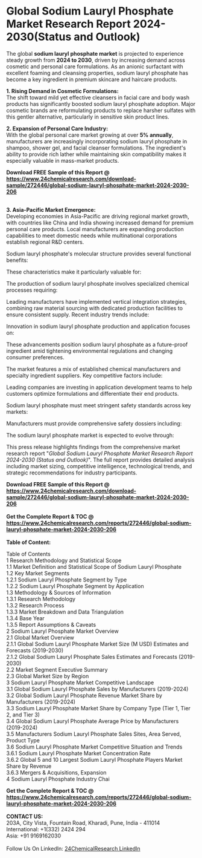<h1>Global Sodium Lauryl Phosphate Market Research Report 2024-2030(Status and Outlook)</h1><p>The global <strong>sodium lauryl phosphate market</strong> is projected to experience steady growth from <strong>2024 to 2030</strong>, driven by increasing demand across cosmetic and personal care formulations. As an anionic surfactant with excellent foaming and cleansing properties, sodium lauryl phosphate has become a key ingredient in premium skincare and haircare products.</p><p><strong>1. Rising Demand in Cosmetic Formulations:</strong><br>
The shift toward mild yet effective cleansers in facial care and body wash products has significantly boosted sodium lauryl phosphate adoption. Major cosmetic brands are reformulating products to replace harsher sulfates with this gentler alternative, particularly in sensitive skin product lines.</p><p><strong>2. Expansion of Personal Care Industry:</strong><br>
With the global personal care market growing at over <strong>5% annually</strong>, manufacturers are increasingly incorporating sodium lauryl phosphate in shampoo, shower gel, and facial cleanser formulations. The ingredient's ability to provide rich lather while maintaining skin compatibility makes it especially valuable in mass-market products.</p><div><b>Download FREE Sample of this Report @ 
            <a href="https://www.24chemicalresearch.com/download-sample/272446/global-sodium-lauryl-phosphate-market-2024-2030-206">
            https://www.24chemicalresearch.com/download-sample/272446/global-sodium-lauryl-phosphate-market-2024-2030-206</a></b></div><br><p><strong>3. Asia-Pacific Market Emergence:</strong><br>
Developing economies in Asia-Pacific are driving regional market growth, with countries like China and India showing increased demand for premium personal care products. Local manufacturers are expanding production capabilities to meet domestic needs while multinational corporations establish regional R&amp;D centers.</p><p>Sodium lauryl phosphate's molecular structure provides several functional benefits:</p><p>These characteristics make it particularly valuable for:</p><p>The production of sodium lauryl phosphate involves specialized chemical processes requiring:</p><p>Leading manufacturers have implemented vertical integration strategies, combining raw material sourcing with dedicated production facilities to ensure consistent supply. Recent industry trends include:</p><p>Innovation in sodium lauryl phosphate production and application focuses on:</p><p>These advancements position sodium lauryl phosphate as a future-proof ingredient amid tightening environmental regulations and changing consumer preferences.</p><p>The market features a mix of established chemical manufacturers and specialty ingredient suppliers. Key competitive factors include:</p><p>Leading companies are investing in application development teams to help customers optimize formulations and differentiate their end products.</p><p>Sodium lauryl phosphate must meet stringent safety standards across key markets:</p><p>Manufacturers must provide comprehensive safety dossiers including:</p><p>The sodium lauryl phosphate market is expected to evolve through:</p><p>This press release highlights findings from the comprehensive market research report "<em>Global Sodium Lauryl Phosphate Market Research Report 2024-2030 (Status and Outlook)</em>". The full report provides detailed analysis including market sizing, competitive intelligence, technological trends, and strategic recommendations for industry participants.</p><div><b>Download FREE Sample of this Report @ 
            <a href="https://www.24chemicalresearch.com/download-sample/272446/global-sodium-lauryl-phosphate-market-2024-2030-206">
            https://www.24chemicalresearch.com/download-sample/272446/global-sodium-lauryl-phosphate-market-2024-2030-206</a></b></div><br><div><b>Get the Complete Report & TOC @ 
            <a href="https://www.24chemicalresearch.com/reports/272446/global-sodium-lauryl-phosphate-market-2024-2030-206">
            https://www.24chemicalresearch.com/reports/272446/global-sodium-lauryl-phosphate-market-2024-2030-206</a></b></div><br>
            <b>Table of Content:</b><p>Table of Contents<br />
1 Research Methodology and Statistical Scope<br />
1.1 Market Definition and Statistical Scope of Sodium Lauryl Phosphate<br />
1.2 Key Market Segments<br />
1.2.1 Sodium Lauryl Phosphate Segment by Type<br />
1.2.2 Sodium Lauryl Phosphate Segment by Application<br />
1.3 Methodology & Sources of Information<br />
1.3.1 Research Methodology<br />
1.3.2 Research Process<br />
1.3.3 Market Breakdown and Data Triangulation<br />
1.3.4 Base Year<br />
1.3.5 Report Assumptions & Caveats<br />
2 Sodium Lauryl Phosphate Market Overview<br />
2.1 Global Market Overview<br />
2.1.1 Global Sodium Lauryl Phosphate Market Size (M USD) Estimates and Forecasts (2019-2030)<br />
2.1.2 Global Sodium Lauryl Phosphate Sales Estimates and Forecasts (2019-2030)<br />
2.2 Market Segment Executive Summary<br />
2.3 Global Market Size by Region<br />
3 Sodium Lauryl Phosphate Market Competitive Landscape<br />
3.1 Global Sodium Lauryl Phosphate Sales by Manufacturers (2019-2024)<br />
3.2 Global Sodium Lauryl Phosphate Revenue Market Share by Manufacturers (2019-2024)<br />
3.3 Sodium Lauryl Phosphate Market Share by Company Type (Tier 1, Tier 2, and Tier 3)<br />
3.4 Global Sodium Lauryl Phosphate Average Price by Manufacturers (2019-2024)<br />
3.5 Manufacturers Sodium Lauryl Phosphate Sales Sites, Area Served, Product Type<br />
3.6 Sodium Lauryl Phosphate Market Competitive Situation and Trends<br />
3.6.1 Sodium Lauryl Phosphate Market Concentration Rate<br />
3.6.2 Global 5 and 10 Largest Sodium Lauryl Phosphate Players Market Share by Revenue<br />
3.6.3 Mergers & Acquisitions, Expansion<br />
4 Sodium Lauryl Phosphate Industry Chai</p><div><b>Get the Complete Report & TOC @ 
            <a href="https://www.24chemicalresearch.com/reports/272446/global-sodium-lauryl-phosphate-market-2024-2030-206">
            https://www.24chemicalresearch.com/reports/272446/global-sodium-lauryl-phosphate-market-2024-2030-206</a></b></div><br><b>CONTACT US:</b><br>
            203A, City Vista, Fountain Road, Kharadi, Pune, India - 411014<br>
            International: +1(332) 2424 294<br>
            Asia: +91 9169162030 <br><br>
            Follow Us On LinkedIn: <a href="https://www.linkedin.com/company/24chemicalresearch/">24ChemicalResearch LinkedIn</a>